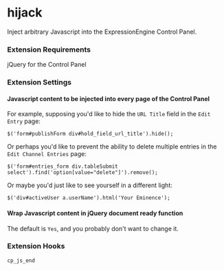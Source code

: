 hijack
======

Inject arbitrary Javascript into the ExpressionEngine Control Panel.

### Extension Requirements

jQuery for the Control Panel

### Extension Settings

#### Javascript content to be injected into every page of the Control Panel ###

For example, supposing you'd like to hide the `URL Title` field in the `Edit Entry` page:

    $('form#publishForm div#hold_field_url_title').hide();

Or perhaps you'd like to prevent the ability to delete multiple entries in the `Edit Channel Entries` page:

    $('form#entries_form div.tableSubmit select').find('option[value="delete"]').remove();

Or maybe you'd just like to see yourself in a different light:

    $('div#activeUser a.userName').html('Your Eminence');

#### Wrap Javascript content in jQuery document ready function ###

The default is `Yes`, and you probably don't want to change it.

### Extension Hooks

    cp_js_end
